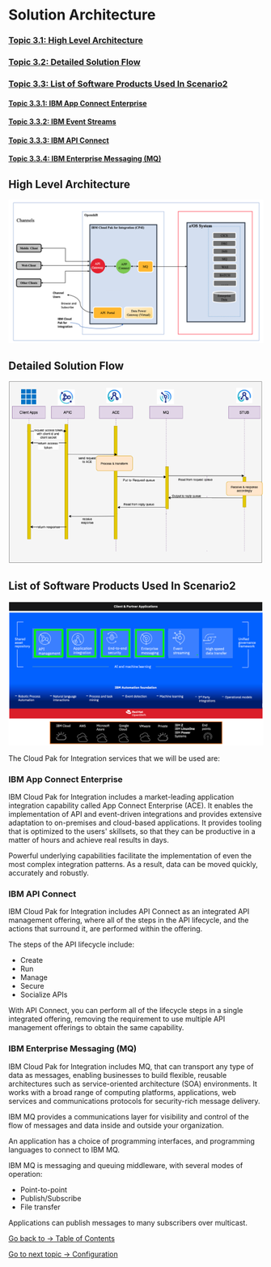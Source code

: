 # Solution Architecture

### [Topic 3.1: High Level Architecture](README.md#high-level-architecture)
### [Topic 3.2: Detailed Solution Flow](README.md#detailed-solution-flow)
### [Topic 3.3: List of Software Products Used In Scenario2](README.md#list-of-software-products-used-in-scenario2)

#### [Topic 3.3.1: IBM App Connect Enterprise](README.md#ibm-app-connect-enterprise)
#### [Topic 3.3.2: IBM Event Streams](README.md#ibm-event-streams)
#### [Topic 3.3.3: IBM API Connect](README.md#ibm-api-connect)
#### [Topic 3.3.4: IBM Enterprise Messaging (MQ)](README.md#ibm-enterprise-messaging-mq)

## High Level Architecture

![High Level Solution Architecture](img/01-high-level-architecture.png)

## Detailed Solution Flow

![Detailed Solution](img/02-detailed-solution.png)

## List of Software Products Used In Scenario2

![Cloud Pak Architecture](img/03-cloud-pak-stack.png)

The Cloud Pak for Integration services that we will be used are:

### IBM App Connect Enterprise

IBM Cloud Pak for Integration includes a market-leading application integration capability called App Connect Enterprise (ACE). It enables the implementation of API and event-driven integrations and provides extensive adaptation to on-premises and cloud-based applications. It provides tooling that is optimized to the users' skillsets, so that they can be productive in a matter of hours and achieve real results in days. 

Powerful underlying capabilities facilitate the implementation of even the most complex integration patterns. As a result, data can be moved quickly, accurately and robustly.

### IBM API Connect

IBM Cloud Pak for Integration includes API Connect as an integrated API management offering, where all of the steps in the API lifecycle, and the actions that surround it, are performed within the offering.

The steps of the API lifecycle include: 
- Create
- Run
- Manage 
- Secure 
- Socialize APIs

With API Connect, you can perform all of the lifecycle steps in a single integrated offering, removing the requirement to use multiple API management offerings to obtain the same capability.

### IBM Enterprise Messaging (MQ)

IBM Cloud Pak for Integration includes MQ, that can transport any type of data as messages, enabling businesses to build flexible, reusable architectures such as service-oriented architecture (SOA) environments. It works with a broad range of computing platforms, applications, web services and communications protocols for security-rich message delivery. 

IBM MQ provides a communications layer for visibility and control of the flow of messages and data inside and outside your organization.

An application has a choice of programming interfaces, and programming languages to connect to IBM MQ.

IBM MQ is messaging and queuing middleware, with several modes of operation: 
- Point-to-point 
- Publish/Subscribe 
- File transfer

Applications can publish messages to many subscribers over multicast.

[Go back to -> Table of Contents](../README.md)

[Go to next topic -> Configuration](../Configuration/README.md)